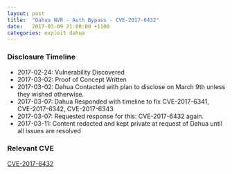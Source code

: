 ```yaml
---
layout: post
title:  "Dahua NVR - Auth Bypass - CVE-2017-6432"
date:   2017-03-09 21:00:00 +1100
categories: exploit dahua
---
```


### Disclosure Timeline
- 2017-02-24: Vulnerability Discovered
- 2017-03-02: Proof of Concept Written
- 2017-03-02: Dahua Contacted with plan to disclose on March 9th unless they wished otherwise.
- 2017-03-07: Dahua Responded with timeline to fix CVE-2017-6341, CVE-2017-6342, CVE-2017-6343
- 2017-03-07: Requested response for this: CVE-2017-6432 again.  
- 2017-03-11: Content redacted and kept private at request of Dahua until all issues are resolved

### Relevant CVE

[CVE-2017-6432](http://cve.mitre.org/cgi-bin/cvename.cgi?name=CVE-2017-6432)
